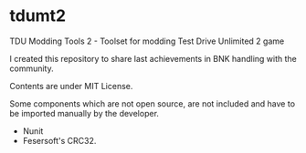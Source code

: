 # tdumt2
TDU Modding Tools 2 - Toolset for modding Test Drive Unlimited 2 game

I created this repository to share last achievements in BNK handling with the community.

Contents are under MIT License. 

Some components which are not open source, are not included and have to be imported manually by the developer.

- Nunit
- Fesersoft's CRC32.
